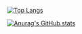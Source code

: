 [![Top Langs](https://github-readme-stats.vercel.app/api/top-langs/?username=borisXBP&layout=compact)](https://github.com/borisXBP)

[![Anurag's GitHub stats](https://github-readme-stats.vercel.app/api?username=borisXBP&count_private=true&show_icons=true&theme=midnight-purple&hide=stars,prs,issues,contribs)](https://github.com/borisXBP)
